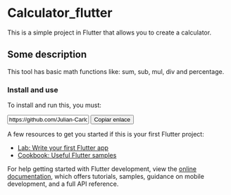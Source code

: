 # Calculator_flutter

This is a simple project in Flutter that allows you to create a calculator.

## Some description

This tool has basic math functions like: sum, sub, mul, div and percentage.

### Install and use

To install and run this, you must:

<input type="text" value="https://github.com/Julian-Carlosama/my_calculator.git" id="enlaceInput" readonly>
<button onclick="copiarEnlace()">Copiar enlace</button>




A few resources to get you started if this is your first Flutter project:

- [Lab: Write your first Flutter app](https://docs.flutter.dev/get-started/codelab)
- [Cookbook: Useful Flutter samples](https://docs.flutter.dev/cookbook)

For help getting started with Flutter development, view the
[online documentation](https://docs.flutter.dev/), which offers tutorials,
samples, guidance on mobile development, and a full API reference.
